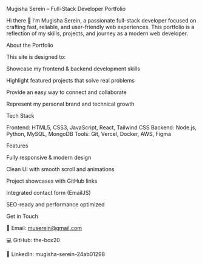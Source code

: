 Mugisha Serein – Full-Stack Developer Portfolio

Hi there 👋
I’m Mugisha Serein, a passionate full-stack developer focused on crafting fast, reliable, and user-friendly web experiences.
This portfolio is a reflection of my skills, projects, and journey as a modern web developer.

About the Portfolio

This site is designed to:

Showcase my frontend & backend development skills

Highlight featured projects that solve real problems

Provide an easy way to connect and collaborate

Represent my personal brand and technical growth

Tech Stack

Frontend: HTML5, CSS3, JavaScript, React, Tailwind CSS
Backend: Node.js, Python, MySQL, MongoDB
Tools: Git, Vercel, Docker, AWS, Figma

Features

Fully responsive & modern design

Clean UI with smooth scroll and animations

Project showcases with GitHub links

Integrated contact form (EmailJS)

SEO-ready and performance optimized

Get in Touch

📧 Email: muserein@gmail.com

💻 GitHub: the-box20

🔗 LinkedIn: mugisha-serein-24ab01298
